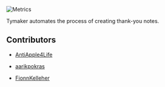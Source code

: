![Metrics](https://metrics.lecoq.io/tymaker-team?template=classic&languages=1&lines=1&base=header%2C%20activity%2C%20community%2C%20repositories%2C%20metadata&base.indepth=false&base.hireable=false&base.skip=false&languages=false&languages.limit=25&languages.threshold=0%25&languages.other=false&languages.colors=github&languages.sections=most-used&languages.indepth=false&languages.analysis.timeout=15&languages.analysis.timeout.repositories=7.5&languages.categories=markup%2C%20programming&languages.recent.categories=markup%2C%20programming&languages.recent.load=300&languages.recent.days=14&lines=false&lines.sections=base&lines.repositories.limit=4&lines.history.limit=1&lines.delay=0&config.timezone=America%2FNew_York)

Tymaker automates the process of creating thank-you notes.

## Contributors
- [AntiApple4Life](https://github.com/antiapple4life)

- [aarikpokras](https://github.com/aarikpokras)

- [FionnKelleher](https://github.com/fionnkelleher)
